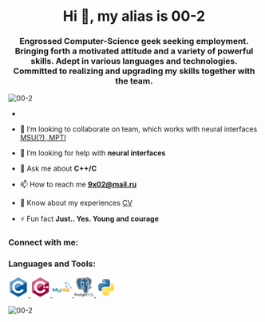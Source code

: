 <h1 align="center">Hi 💫, my alias is 00-2</h1>
<h3 align="center">Engrossed Computer-Science geek seeking employment. Bringing forth a motivated attitude and a variety of powerful skills. Adept in various languages and technologies. Committed to realizing and upgrading my skills together with the team.</h3>

<p align="left"> <img src="https://komarev.com/ghpvc/?username=00-2&label=Views&color=0eb421&style=flat-square" alt="00-2" /> </p>

-

- 👯 I’m looking to collaborate on team, which works with neural interfaces [MSU(?), MPTI](https://neurobiology.ru/)

- 🤝 I’m looking for help with **neural interfaces**

- 💬 Ask me about **C++/C**

- 📫 How to reach me **9x02@mail.ru**

- 📄 Know about my experiences [CV](https://docs.google.com/document/d/1sRLeJjugNiqlybp4BQKXcv-XPbBOFOKBcg1aukzZH8A/edit?usp=sharing)

- ⚡ Fun fact **Just.. Yes. Young and courage**

<h3 align="left">Connect with me:</h3>
<p align="left">
</p>

<h3 align="left">Languages and Tools:</h3>
<p align="left"> <a href="https://www.cprogramming.com/" target="_blank" rel="noreferrer"> <img src="https://raw.githubusercontent.com/devicons/devicon/master/icons/c/c-original.svg" alt="c" width="40" height="40"/> </a> <a href="https://www.w3schools.com/cpp/" target="_blank" rel="noreferrer"> <img src="https://raw.githubusercontent.com/devicons/devicon/master/icons/cplusplus/cplusplus-original.svg" alt="cplusplus" width="40" height="40"/> </a> <a href="https://www.mysql.com/" target="_blank" rel="noreferrer"> <img src="https://raw.githubusercontent.com/devicons/devicon/master/icons/mysql/mysql-original-wordmark.svg" alt="mysql" width="40" height="40"/> </a> <a href="https://www.postgresql.org" target="_blank" rel="noreferrer"> <img src="https://raw.githubusercontent.com/devicons/devicon/master/icons/postgresql/postgresql-original-wordmark.svg" alt="postgresql" width="40" height="40"/> </a> <a href="https://www.python.org" target="_blank" rel="noreferrer"> <img src="https://raw.githubusercontent.com/devicons/devicon/master/icons/python/python-original.svg" alt="python" width="40" height="40"/> </a> </p>

<p><img align="center" src="https://github-readme-stats.vercel.app/api/top-langs?username=00-2&show_icons=true&theme=radical&locale=en&layout=compact" alt="00-2" /></p>
